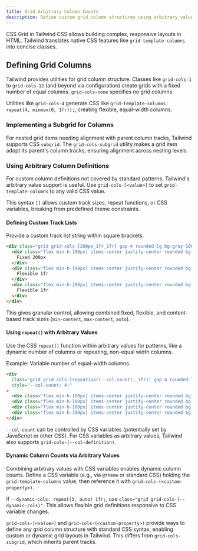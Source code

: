 ```yaml
---
title: Grid Arbitrary Column Counts
description: Define custom grid column structures using arbitrary values and CSS variables for maximum layout flexibility.
---
```


CSS Grid in Tailwind CSS allows building complex, responsive layouts in HTML. Tailwind translates native CSS features like `grid-template-columns` into concise classes.

## Defining Grid Columns

Tailwind provides utilities for grid column structure. Classes like `grid-cols-1` to `grid-cols-12` (and beyond via configuration) create grids with a fixed number of equal columns. `grid-cols-none` specifies no grid columns.

Utilities like `grid-cols-4` generate CSS like `grid-template-columns: repeat(4, minmax(0, 1fr));`, creating flexible, equal-width columns.

### Implementing a Subgrid for Columns

For nested grid items needing alignment with parent column tracks, Tailwind supports CSS `subgrid`. The `grid-cols-subgrid` utility makes a grid item adopt its parent's column tracks, ensuring alignment across nesting levels.

### Using Arbitrary Column Definitions

For custom column definitions not covered by standard patterns, Tailwind's arbitrary value support is useful. Use `grid-cols-[<value>]` to set `grid-template-columns` to any valid CSS value.

This syntax `[]` allows custom track sizes, repeat functions, or CSS variables, breaking from predefined theme constraints.

#### Defining Custom Track Lists

Provide a custom track list string within square brackets.

```html tailwind
<div class="grid grid-cols-[200px_1fr_1fr] gap-4 rounded-lg bg-gray-100 p-4">
  <div class="flex min-h-[80px] items-center justify-center rounded bg-blue-200 p-4">
    Fixed 200px
  </div>
  <div class="flex min-h-[80px] items-center justify-center rounded bg-red-200 p-4">
    Flexible 1fr
  </div>
  <div class="flex min-h-[80px] items-center justify-center rounded bg-green-200 p-4">
    Flexible 1fr
  </div>
</div>
```

This gives granular control, allowing combined fixed, flexible, and content-based track sizes (`min-content`, `max-content`, `auto`).

#### Using `repeat()` with Arbitrary Values

Use the CSS `repeat()` function within arbitrary values for patterns, like a dynamic number of columns or repeating, non-equal width columns.

Example: Variable number of equal-width columns.

```html tailwind
<div
  class="grid grid-cols-[repeat(var(--col-count),_1fr)] gap-4 rounded-lg bg-gray-100 p-4"
  style="--col-count: 4;"
>
  <div class="flex min-h-[80px] items-center justify-center rounded bg-blue-200 p-4">Item 1</div>
  <div class="flex min-h-[80px] items-center justify-center rounded bg-red-200 p-4">Item 2</div>
  <div class="flex min-h-[80px] items-center justify-center rounded bg-green-200 p-4">Item 3</div>
  <div class="flex min-h-[80px] items-center justify-center rounded bg-yellow-200 p-4">Item 4</div>
</div>
```

`--col-count` can be controlled by CSS variables (potentially set by JavaScript or other CSS). For CSS variables as arbitrary values, Tailwind also supports `grid-cols-(--col-definition)`.

#### Dynamic Column Counts via Arbitrary Values

Combining arbitrary values with CSS variables enables dynamic column counts. Define a CSS variable (e.g., via `@theme` or standard CSS) holding the `grid-template-columns` value, then reference it with `grid-cols-(<custom-property>)`.

If `--dynamic-cols: repeat(3, auto) 1fr;`, use `class="grid grid-cols-(--dynamic-cols)"`. This allows flexible grid definitions responsive to CSS variable changes.

`grid-cols-[<value>]` and `grid-cols-(<custom-property>)` provide ways to define any grid column structure with standard CSS syntax, enabling custom or dynamic grid layouts in Tailwind. This differs from `grid-cols-subgrid`, which inherits parent tracks.
